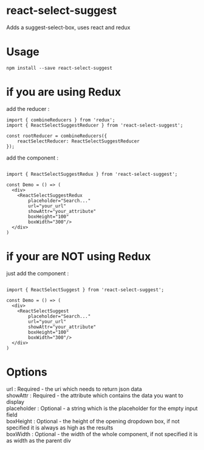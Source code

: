 # react-select-suggest

Adds a suggest-select-box, uses react and redux

# Usage
```
npm install --save react-select-suggest
```
# if you are using Redux

add the reducer :
```
import { combineReducers } from 'redux';
import { ReactSelectSuggestReducer } from 'react-select-suggest';

const rootReducer = combineReducers({
    reactSelectReducer: ReactSelectSuggestReducer
});

```

add the component :

```

import { ReactSelectSuggestRedux } from 'react-select-suggest';

const Demo = () => (
  <div>
    <ReactSelectSuggestRedux
        placeholder="Search..."
        url="your_url"
        showAttr="your_attribute"
        boxHeight="100"
        boxWidth="300"/>
  </div>
)
```

# if your are NOT using Redux

just add the component :

```

import { ReactSelectSuggest } from 'react-select-suggest';

const Demo = () => (
  <div>
    <ReactSelectSuggest
        placeholder="Search..."
        url="your_url"
        showAttr="your_attribute"
        boxHeight="100"
        boxWidth="300"/>
  </div>
)
```

# Options
url : Required - the uri which needs to return json data  
showAttr : Required - the attribute which contains the data you want to display  
placeholder : Optional - a string which is the placeholder for the empty input field  
boxHeight : Optional - the height of the opening dropdown box, if not specified it is always as high as the results  
boxWidth : Optional - the width of the whole component, if not specified it is as width as the parent div